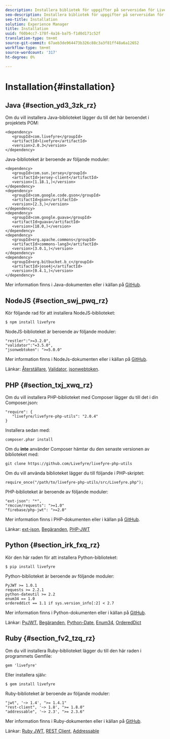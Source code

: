 ```yaml
---
description: Installera bibliotek för uppgifter på serversidan för Livefyre
seo-description: Installera bibliotek för uppgifter på serversidan för Livefyre
seo-title: Installation
solution: Experience Manager
title: Installation
uuid: f60b4cc7-178f-4a16-ba75-f1d0d171c52f
translation-type: tm+mt
source-git-commit: 67aeb3de964473b326c88c3a3f81ff48a6a12652
workflow-type: tm+mt
source-wordcount: '317'
ht-degree: 0%

---
```



# Installation{#installation}


## Java {#section_yd3_3zk_rz}

Om du vill installera Java-biblioteket lägger du till det här beroendet i projektets POM:

```
<dependency> 
   <groupId>com.livefyre</groupId> 
   <artifactId>livefyre</artifactId> 
   <version>2.0.3</version> 
</dependency>
```

Java-biblioteket är beroende av följande moduler:

```
<dependency> 
   <groupId>com.sun.jersey</groupId> 
   <artifactId>jersey-client</artifactId> 
   <version>[1.18.1,)</version> 
</dependency> 
<dependency> 
   <groupId>com.google.code.gson</groupId> 
   <artifactId>gson</artifactId> 
   <version>[2.3,)</version> 
</dependency> 
<dependency> 
   <groupId>com.google.guava</groupId> 
   <artifactId>guava</artifactId> 
   <version>[18.0,)</version> 
</dependency> 
<dependency> 
   <groupId>org.apache.commons</groupId> 
   <artifactId>commons-lang3</artifactId> 
   <version>[3.0.1,)</version> 
</dependency> 
<dependency> 
   <groupId>org.bitbucket.b_c</groupId> 
   <artifactId>jose4j</artifactId> 
   <version>[0.4.1,)</version> 
</dependency> 
```

Mer information finns i Java-dokumenten eller i källan på [GitHub](https://github.com/Livefyre/livefyre-java-utils).

## NodeJS {#section_swj_pwq_rz}

Kör följande rad för att installera NodeJS-biblioteket:

`$ npm install livefyre`

NodeJS-biblioteket är beroende av följande moduler:

```
"restler":">=3.2.0", 
"validator":"=3.5.0", 
"jsonwebtoken": ">=5.0.0" 
```

Mer information finns i NodeJs-dokumenten eller i källan på [GitHub](https://github.com/Livefyre/livefyre-nodejs-utils).

Länkar: [Återställare](https://github.com/danwrong/restler), [Validator](https://www.npmjs.org/package/validator), [jsonwebtoken](https://github.com/auth0/node-jsonwebtoken).

## PHP {#section_txj_xwq_rz}

Om du vill installera PHP-biblioteket med Composer lägger du till det i din Composer.json:

```
"require": { 
   "livefyre/livefyre-php-utils": "2.0.4" 
}
```

Installera sedan med:

```
composer.phar install 
```

Om du **inte** använder Composer hämtar du den senaste versionen av biblioteket med:

```
git clone https://github.com/Livefyre/livefyre-php-utils 
```

Om du vill använda biblioteket lägger du till följande i PHP-skriptet:

```
require_once("/path/to/livefyre-php-utils/src/Livefyre.php"); 
```

PHP-biblioteket är beroende av följande moduler:

```
"ext-json": "*", 
"rmccue/requests": ">=1.0" 
"firebase/php-jwt": ">=2.0" 
```

Mer information finns i PHP-dokumenten eller i källan på [GitHub](https://github.com/Livefyre/livefyre-php-utils).

Länkar: [ext-json](https://php.net/manual/en/book.json.php), [Begäranden](https://github.com/rmccue/Requests/), [PHP-JWT](https://github.com/firebase/php-jwt/tree/v2.0.0)

## Python {#section_irk_fxq_rz}

Kör den här raden för att installera Python-biblioteket:

`$ pip install livefyre`

Python-biblioteket är beroende av följande moduler:

```
PyJWT >= 1.0.1  
requests >= 2.2.1  
python-dateutil >= 2.2  
enum34 == 1.0  
ordereddict == 1.1 if sys.version_info[:2] < 2.7 
```

Mer information finns i Python-dokumenten eller i källan på [GitHub](https://github.com/Livefyre/livefyre-python-utils).

Länkar: [PyJWT](https://github.com/progrium/pyjwt), [Begäranden](https://github.com/kennethreitz/requests), [Python-Date](https://pypi.python.org/pypi/python-dateutil), [Enum34](https://pypi.python.org/pypi/enum34), [OrderedDict](https://pypi.python.org/pypi/ordereddict)

## Ruby {#section_fv2_tzq_rz}

Om du vill installera Ruby-biblioteket lägger du till den här raden i programmets Gemfile:

```
gem 'livefyre' 
```

Eller installera själv:

`$ gem install livefyre`

Ruby-biblioteket är beroende av följande moduler:

```
"jwt", '~> 1.4', ">= 1.4.1"  
"rest-client", '~> 1.8', ">= 1.8.0"  
"addressable", '~> 2.3', ">= 2.3.6" 
```

Mer information finns i Ruby-dokumenten eller i källan på [GitHub](https://github.com/Livefyre/livefyre-ruby-utils).

Länkar: [Ruby JWT](https://github.com/firebase/php-jwt/tree/v2.0.0), [REST Client](https://github.com/rest-client/rest-client/), [Addressable](https://github.com/sporkmonger/addressable)
